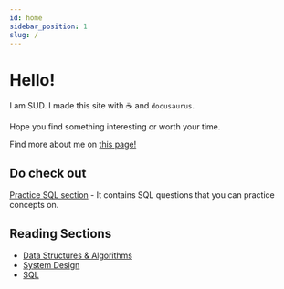 ```yaml
---
id: home
sidebar_position: 1
slug: /
---
```


# Hello!

I am SUD.
I made this site with ☕ and `docusaurus`.

Hope you find something interesting or worth your time.

Find more about me on [this page!](/about-me)

## Do check out

[Practice SQL section](http://localhost:3000/sql) - It contains SQL questions that you can practice concepts on.

## Reading Sections

- [Data Structures & Algorithms](/category/data-structures--algorithms)
- [System Design](/category/system-design)
- [SQL](/category/sql)
